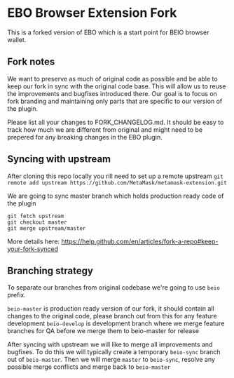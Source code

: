 # EBO Browser Extension Fork

This is a forked version of EBO which is a start point for BEIO browser wallet.

## Fork notes

We want to preserve as much of original code as possible and be able to keep our fork in sync with the original code base. This will allow us to reuse the improvements and bugfixes introduced there. Our goal is to focus on fork branding and maintaining only parts that are specific to our version of the plugin.

Please list all your changes to FORK_CHANGELOG.md. It should be easy to track how much we are different from original and might need to be prepered for any breaking changes in the EBO plugin.

## Syncing with upstream

After cloning this repo locally you rill need to set up a remote upstream
`git remote add upstream https://github.com/MetaMask/metamask-extension.git`

We are going to sync master branch which holds production ready code of the plugin
```
git fetch upstream
git checkout master
git merge upstream/master
```

More details here:
https://help.github.com/en/articles/fork-a-repo#keep-your-fork-synced


## Branching strategy

To separate our branches from original codebase we're going to use `beio` prefix.

`beio-master` is production ready version of our fork, it should contain all changes to the original code, please branch out from this for any feature development
`beio-develop` is development branch where we merge feature branches for QA before we merge them to beio-master for release

After syncing with upstream we will like to merge all improvements and bugfixes. To do this we will typically create a temporary `beio-sync` branch out of `beio-master`. Then we will merge `master` to `beio-sync`, resolve any possible merge conflicts and merge back to `beio-master`
